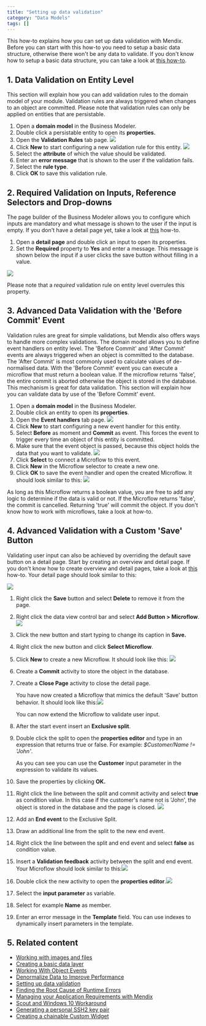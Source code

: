 ```yaml
---
title: "Setting up data validation"
category: "Data Models"
tags: []
---
```

This how-to explains how you can set up data validation with Mendix. Before you can start with this how-to you need to setup a basic data structure, otherwise there won't be any data to validate. If you don't know how to setup a basic data structure, you can take a look at [this how-to](Create+a+Basic+Data+Layer).

## 1. Data Validation on Entity Level

This section will explain how you can add validation rules to the domain model of your module. Validation rules are always triggered when changes to an object are committed. Please note that validation rules can only be applied on entities that are persistable.

1.  Open a **domain model** in the Business Modeler.
2.  Double click a persistable entity to open its **properties.**
3.  Open the **Validation Rules** tab page.
    ![](attachments/18448742/18582149.png)
4.  Click **New** to start configuring a new validation rule for this entity.
    ![](attachments/18448742/18582148.png)
5.  Select the **attribute** of which the value should be validated.
6.  Enter an **error message** that is shown to the user if the validation fails.
7.  Select the **rule type**.
8.  Click **OK** to save this validation rule.

## 2\. Required Validation on Inputs, Reference Selectors and Drop-downs

The page builder of the Business Modeler allows you to configure which inputs are mandatory and what message is shown to the user if the input is empty. If you don't have a detail page yet, take a look at [this](Create+Your+First+Two+Overview+and+Detail+Pages) how-to.

1.  Open a **detail page** and double click an input to open its properties.
2.  Set the **Required** property to **Yes** and enter a message. This message is shown below the input if a user clicks the save button without filling in a value.

![](attachments/18448742/18582144.png)

Please note that a _required_ validation rule on entity level overrules this property.

## 3\. Advanced Data Validation with the 'Before Commit' Event

Validation rules are great for simple validations, but Mendix also offers ways to handle more complex validations. The domain model allows you to define event handlers on entity level. The 'Before Commit' and 'After Commit' events are always triggered when an object is committed to the database. The 'After Commit' is most commonly used to calculate values of de-normalised data. With the 'Before Commit' event you can execute a microflow that must return a boolean value. If the microflow returns 'false', the entire commit is aborted otherwise the object is stored in the database. This mechanism is great for data validation. This section will explain how you can validate data by use of the 'Before Commit' event.

1.  Open a **domain model** in the Business Modeler.
2.  Double click an entity to open its **properties**.
3.  Open the **Event handlers** tab page.
    ![](attachments/18448742/18582147.png)
4.  Click **New** to start configuring a new event handler for this entity.
5.  Select **Before** as moment and **Commit** as event. This forces the event to trigger every time an object of this entity is committed.
6.  Make sure that the event object is passed, because this object holds the data that you want to validate.
    ![](attachments/18448742/18582146.png)
7.  Click **Select** to connect a Microflow to this event.
8.  Click **New** in the Microflow selector to create a new one.
9.  Click **OK** to save the event handler and open the created Microflow. It should look similar to this:
    ![](attachments/18448742/18582145.png)

As long as this Microflow returns a boolean value, you are free to add any logic to determine if the data is valid or not. If the Microflow returns 'false', the commit is cancelled. Returning 'true' will commit the object. If you don't know how to work with microflows, take a look at how-to.

## 4\. Advanced Validation with a Custom 'Save' Button

Validating user input can also be achieved by overriding the default save button on a detail page. Start by creating an overview and detail page. If you don't know how to create overview and detail pages, take a look at [this](Create+Your+First+Two+Overview+and+Detail+Pages) how-to. Your detail page should look similar to this:

![](attachments/18448742/18582143.png)

1.  Right click the **Save** button and select **Delete** to remove it from the page.
2.  Right click the data view control bar and select **Add Button > Microflow**.
    ![](attachments/18448742/18582142.png)
3.  Click the new button and start typing to change its caption in **Save.**
4.  Right click the new button and click **Select Microflow**.
5.  Click **New** to create a new Microflow. It should look like this:
    ![](attachments/18448742/18582141.png)
6.  Create a **Commit** activity to store the object in the database.
7.  Create a **Close Page** activity to close the detail page.

    You have now created a Microflow that mimics the default 'Save' button behavior. It should look like this:![](attachments/18448742/18582140.png)

    You can now extend the Microflow to validate user input.
8.  After the start event insert an **Exclusive split**.
9.  Double click the split to open the **properties editor** and type in an expression that returns true or false. For example: _$Customer/Name != 'John'_.

    As you can see you can use the **Customer** input parameter in the expression to validate its values.
10.  Save the properties by clicking **OK.**
11.  Right click the line between the split and commit activity and select **true** as condition value. In this case if the customer's name not is 'John', the object is stored in the database and the page is closed.
    ![](attachments/18448742/18582139.png)
12.  Add an **End event** to the Exclusive Split.
13.  Draw an additional line from the split to the new end event.
14.  Right click the line between the split and end event and select **false** as condition value.
15.  Insert a **Validation feedback** activity between the split and end event. Your Microflow should look similar to this:![](attachments/18448742/18582138.png)
16.  Double click the new activity to open the **properties editor**.![](attachments/18448742/18582137.png)
17.  Select the **input parameter** as variable.
18.  Select for example **Name** as member.
19.  Enter an error message in the **Template** field. You can use indexes to dynamically insert parameters in the template.

## 5\. Related content

*   [Working with images and files](Working+with+images+and+files)
*   [Creating a basic data layer](Create+a+Basic+Data+Layer)
*   [Working With Object Events](Working+With+Object+Events)
*   [Denormalize Data to Improve Performance](Denormalize+Data+to+Improve+Performance)
*   [Setting up data validation](Setting+up+data+validation)
*   [Finding the Root Cause of Runtime Errors](Finding+the+Root+Cause+of+Runtime+Errors)
*   [Managing your Application Requirements with Mendix](Managing+your+Application+Requirements+with+Mendix)
*   [Scout and Windows 10 Workaround](Scout+and+Windows+10+Workaround)
*   [Generating a personal SSH2 key pair](Generating+a+personal+SSH2+key+pair)
*   [Creating a chainable Custom Widget](Create+a+Chainable+Custom+Widget)
